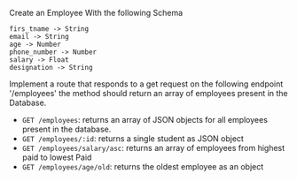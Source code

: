Create an Employee With the following Schema

```last_name -> String 
firs_tname -> String 
email -> String 
age -> Number
phone_number -> Number 
salary -> Float
designation -> String
```


Implement a route that responds to a get request on the following endpoint '/employees' 
the method should return an array of employees present in the Database. 


- `GET /employees`: returns an array of JSON objects for all employees present in the database.
- `GET /employees/:id`: returns a single student as JSON object
- `GET /employees/salary/asc`: returns an array of employees from highest paid to lowest Paid
- `GET /employees/age/old`: returns the oldest employee as an object



